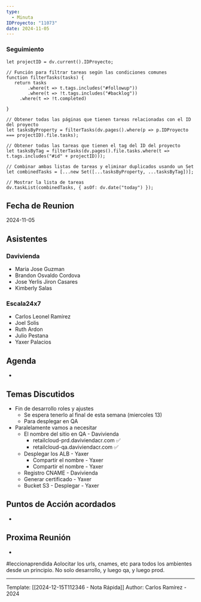 ```yaml
---
type:
  - Minuta
IDProyecto: "11073"
date: 2024-11-05
---
```


### Seguimiento

```dataviewjs
let projectID = dv.current().IDProyecto;

// Función para filtrar tareas según las condiciones comunes
function filterTasks(tasks) {
   return tasks
        .where(t => t.tags.includes("#followup"))
        .where(t => !t.tags.includes("#backlog"))
     .where(t => !t.completed)
        
}

// Obtener todas las páginas que tienen tareas relacionadas con el ID del proyecto
let tasksByProperty = filterTasks(dv.pages().where(p => p.IDProyecto === projectID).file.tasks);

// Obtener todas las tareas que tienen el tag del ID del proyecto
let tasksByTag = filterTasks(dv.pages().file.tasks.where(t => t.tags.includes("#id" + projectID)));

// Combinar ambas listas de tareas y eliminar duplicados usando un Set
let combinedTasks = [...new Set([...tasksByProperty, ...tasksByTag])];

// Mostrar la lista de tareas
dv.taskList(combinedTasks, { asOf: dv.date("today") });
 ```
## Fecha de Reunion
2024-11-05

## Asistentes

### Davivienda
* Maria Jose Guzman
* Brandon Osvaldo Cordova
* Jose Yerlis Jiron Casares
* Kimberly Salas
### Escala24x7
- Carlos Leonel Ramírez
-  Joel Solis
- Ruth Ardon
- Julio Pestana
- Yaxer Palacios

## Agenda
* 
## Temas Discutidos
* Fin de desarrollo roles y ajustes
	* Se espera tenerlo al final de esta semana (miercoles 13)
	* Para desplegar en QA
* Paralelamente  vamos a necesitar
	* El nombre del sitio en QA - Davivienda 
		* retailcloud-prd.daviviendacr.com ✅
		* retailcloud-qa.daviviendacr.com ✅
	* Desplegar los ALB - Yaxer
		* Compartir el nombre - Yaxer
		* Compartir el nombre - Yaxer
	* Registro CNAME - Davivienda
	* Generar certificado - Yaxer
	* Bucket S3  - Desplegar - Yaxer
	
	
## Puntos de Acción acordados
- 

## Proxima Reunión
*   

#leccionaprendida Aolocitar los urls, cnames, etc para todos los ambientes desde un principio. No solo desarrollo, y luego qa, y luego prod.

---
Template: [[2024-12-15T112346 - Nota Rápida]]
Author: Carlos Ramírez - 2024
